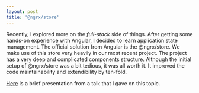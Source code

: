 ```yaml
---
layout: post
title: '@ngrx/store'
---
```


Recently, I explored more on the *full-stack* side of things. After getting some hands-on experience with Angular, I decided to learn application state management. The official solution from Angular is the @ngrx/store. We make use of this store very heavily in our most recent project. The project has a very deep and complicated components structure. Although the initial setup of @ngrx/store was a bit tedious, it was all worth it. It improved the code maintainability and extendibility by ten-fold.

[Here](https://drive.google.com/open?id=1h5qGmXRfjxl4ULn_BGtN7Suzv525sd3hdc96KoKm04Y) is a brief presentation from a talk that I gave on this topic.
